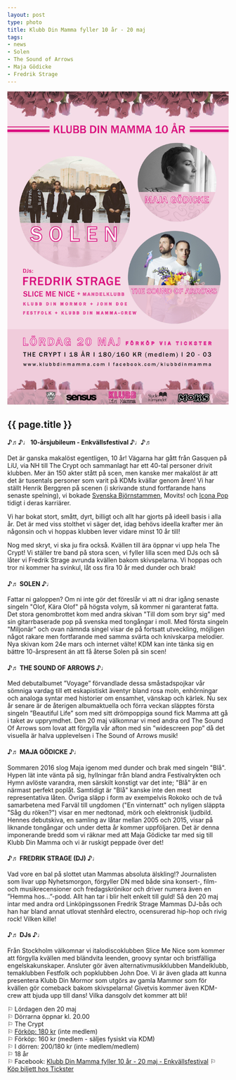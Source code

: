 ```yaml
---
layout: post
type: photo
title: Klubb Din Mamma fyller 10 år - 20 maj
tags:
- news
- Solen
- The Sound of Arrows
- Maja Gödicke
- Fredrik Strage
---
```


<img class="news-photo" src="/assets/img/news/affisch_20_maj.png" alt="{{ page.title }}" />

## {{ page.title }}

#### ♪♬♪♩ 10-årsjubileum - Enkvällsfestival ♪♩♪♬

Det är ganska makalöst egentligen, 10 år! Vägarna har gått från Gasquen på LiU, via NH till The Crypt och sammanlagt har ett 40-tal personer drivit klubben. Mer än 150 akter stått på scen, men kanske mer makalöst är att det är tusentals personer som varit på KDMs kvällar genom åren! Vi har ställt Henrik Berggren på scenen (i skrivande stund fortfarande hans senaste spelning), vi bokade [Svenska Björnstammen](/2009/11/12/den-svenska-björnstammen/), Movits! och [Icona Pop](/2011/10/10/icona-pop-nivadj-efter-en/) tidigt i deras karriärer.

Vi har bokat stort, smått, dyrt, billigt och allt har gjorts på ideell basis i alla år. Det är med viss stolthet vi säger det, idag behövs ideella krafter mer än någonsin och vi hoppas klubben lever vidare minst 10 år till!

Nog med skryt, vi ska ju fira också. Kvällen till ära öppnar vi upp hela The Crypt! Vi ställer tre band på stora scen, vi fyller lilla scen med DJs och så låter vi Fredrik Strage avrunda kvällen bakom skivspelarna. Vi hoppas och tror ni kommer ha svinkul, låt oss fira 10 år med dunder och brak!

#### ♪♬ SOLEN ♪♩

Fattar ni galoppen? Om ni inte gör det föreslår vi att ni drar igång senaste singeln "Olof, Kära Olof" på högsta volym, så kommer ni garanterat fatta. Det stora genombrottet kom med andra skivan "Till dom som bryr sig" med sin gitarrbaserade pop på svenska med tongångar i moll. Med första singeln "Miljonär" och ovan nämnda singel visar de på fortsatt utveckling, möjligen något rakare men fortfarande med samma svärta och knivskarpa melodier. Nya skivan kom 24e mars och internet välte! KDM kan inte tänka sig en bättre 10-årspresent än att få återse Solen på sin scen!

#### ♪♬ THE SOUND OF ARROWS ♪♩

Med debutalbumet ”Voyage” förvandlade dessa småstadspojkar vår sömniga vardag till ett eskapistiskt äventyr bland rosa moln, enhörningar och analoga syntar med historier om ensamhet, vänskap och kärlek. Nu sex år senare är de återigen albumaktuella och förra veckan släpptes första singeln ”Beautiful Life” som med sitt drömpoppiga sound fick Mamma att gå i taket av upprymdhet. Den 20 maj välkomnar vi med andra ord The Sound Of Arrows som lovat att förgylla vår afton med sin ”widescreen pop” då det visuella är halva upplevelsen i The Sound of Arrows musik!

#### ♪♬ MAJA GÖDICKE ♪♩

Sommaren 2016 slog Maja igenom med dunder och brak med singeln "Blå". Hypen lät inte vänta på sig, hyllningar från bland andra Festivalrykten och Hymn avlöste varandra, men särskilt konstigt var det inte; "Blå" är en närmast perfekt poplåt. Samtidigt är "Blå" kanske inte den mest representativa låten. Övriga släpp i form av exempelvis Rokoko och de två samarbetena med Farväl till ungdomen ("En vinternatt" och nyligen släppta "Såg du röken?") visar en mer nedtonad, mörk och elektronisk ljudbild. Hennes debutskiva, en samling av låtar mellan 2005 och 2015, visar på liknande tongångar och under detta år kommer uppföljaren. Det är denna imponerande bredd som vi räknar med att Maja Gödicke tar med sig till Klubb Din Mamma och vi är ruskigt peppade över det!

#### ♪♬ FREDRIK STRAGE (DJ) ♪♩

Vad vore en bal på slottet utan Mammas absoluta älskling!? Journalisten som livar upp Nyhetsmorgon, förgyller DN med både sina konsert-, film- och musikrecensioner och fredagskrönikor och driver numera även en ”Hemma hos…”-podd. Allt han tar i blir helt enkelt till guld! Så den 20 maj intar med andra ord Linköpingssonen Fredrik Strage Mammas DJ-bås och han har bland annat utlovat stenhård electro, ocensurerad hip-hop och rivig rock! Vilken kille!

#### ♪♬ DJs ♪♩

Från Stockholm välkomnar vi italodiscoklubben Slice Me Nice som kommer att förgylla kvällen med bländvita leenden, groovy syntar och bristfälliga engelskakunskaper. Ansluter gör även alternativmusikklubben Mandelklubb, temaklubben Festfolk och popklubben John Doe. Vi är även glada att kunna presentera Klubb Din Mormor som utgörs av gamla Mammor som för kvällen gör comeback bakom skivspelarna! Givetvis kommer även KDM-crew att bjuda upp till dans! Vilka dansgolv det kommer att bli!

⚐ Lördagen den 20 maj<br />
⚐ Dörrarna öppnar kl. 20.00<br />
⚐ The Crypt<br />
⚐ [Förköp: 180 kr](http://www.tickster.com/sv/events/65kzg6efppf19k0/2017-05-20/klubb-din-mammas-10-arsjubileum) (inte medlem)<br />
⚐ Förköp: 160 kr (medlem - säljes fysiskt via KDM)<br />
⚐ I dörren: 200/180 kr (inte medlem/medlem)<br />
⚐ 18 år<br />
⚐ Facebook: [Klubb Din Mamma fyller 10 år - 20 maj - Enkvällsfestival](https://www.facebook.com/events/344064252661931/)
⚐ [Köp biljett hos Tickster](http://www.tickster.com/sv/events/65kzg6efppf19k0/2017-05-20/klubb-din-mammas-10-arsjubileum)
